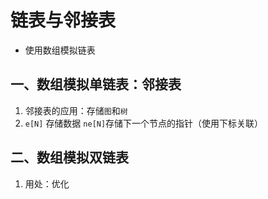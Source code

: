 # 链表与邻接表

- 使用数组模拟链表

## 一、数组模拟单链表：邻接表

1. 邻接表的应用：存储`图`和`树`
2. `e[N]` 存储数据 `ne[N]`存储下一个节点的指针（使用下标关联）

## 二、数组模拟双链表

1. 用处：优化



